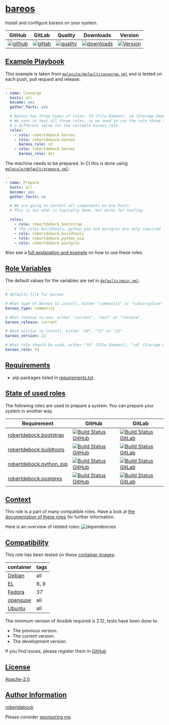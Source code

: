 # [bareos](#bareos)

Install and configure bareos on your system.

|GitHub|GitLab|Quality|Downloads|Version|
|------|------|-------|---------|-------|
|[![github](https://github.com/robertdebock/ansible-role-bareos/workflows/Ansible%20Molecule/badge.svg)](https://github.com/robertdebock/ansible-role-bareos/actions)|[![gitlab](https://gitlab.com/robertdebock-iac/ansible-role-bareos/badges/master/pipeline.svg)](https://gitlab.com/robertdebock-iac/ansible-role-bareos)|[![quality](https://img.shields.io/ansible/quality/)](https://galaxy.ansible.com/robertdebock/bareos)|[![downloads](https://img.shields.io/ansible/role/d/)](https://galaxy.ansible.com/robertdebock/bareos)|[![Version](https://img.shields.io/github/release/robertdebock/ansible-role-bareos.svg)](https://github.com/robertdebock/ansible-role-bareos/releases/)|

## [Example Playbook](#example-playbook)

This example is taken from [`molecule/default/converge.yml`](https://github.com/robertdebock/ansible-role-bareos/blob/master/molecule/default/converge.yml) and is tested on each push, pull request and release.

```yaml
---
- name: Converge
  hosts: all
  become: yes
  gather_facts: yes

  # Bareos has three types of roles: fd (File Daemon), sd (Storage Daemon), and dir (Director).
  # We want to test all three roles, so we need to run the role three times, each time with
  # a different value for the variable bareos_role.
  roles:
    - role: robertdebock.bareos
    - role: robertdebock.bareos
      bareos_role: sd
    - role: robertdebock.bareos
      bareos_role: dir
```

The machine needs to be prepared. In CI this is done using [`molecule/default/prepare.yml`](https://github.com/robertdebock/ansible-role-bareos/blob/master/molecule/default/prepare.yml):

```yaml
---
- name: Prepare
  hosts: all
  become: yes
  gather_facts: no

  # We are going to install all components on one hosts.
  # This is not what is typically done, but works for testing.

  roles:
    - role: robertdebock.bootstrap
    # The roles buildtools, python_pip and postgres are only required for the `bareos_role`: dir.
    - role: robertdebock.buildtools
    - role: robertdebock.python_pip
    - role: robertdebock.postgres
```

Also see a [full explanation and example](https://robertdebock.nl/how-to-use-these-roles.html) on how to use these roles.

## [Role Variables](#role-variables)

The default values for the variables are set in [`defaults/main.yml`](https://github.com/robertdebock/ansible-role-bareos/blob/master/defaults/main.yml):

```yaml
---
# defaults file for bareos

# What type of Bareos to install, either "community" or "subscription".
bareos_type: community

# What release to use, either "current", "next" or "release".
bareos_release: current

# What version to install, either "20", "21" or "22".
bareos_version: 22

# What role should be used, either "fd" (File Daemon)), "sd" (Storage Daemon), or "dir" (Director).
bareos_role: fd
```

## [Requirements](#requirements)

- pip packages listed in [requirements.txt](https://github.com/robertdebock/ansible-role-bareos/blob/master/requirements.txt).

## [State of used roles](#state-of-used-roles)

The following roles are used to prepare a system. You can prepare your system in another way.

| Requirement | GitHub | GitLab |
|-------------|--------|--------|
|[robertdebock.bootstrap](https://galaxy.ansible.com/robertdebock/bootstrap)|[![Build Status GitHub](https://github.com/robertdebock/ansible-role-bootstrap/workflows/Ansible%20Molecule/badge.svg)](https://github.com/robertdebock/ansible-role-bootstrap/actions)|[![Build Status GitLab](https://gitlab.com/robertdebock-iac/ansible-role-bootstrap/badges/master/pipeline.svg)](https://gitlab.com/robertdebock-iac/ansible-role-bootstrap)|
|[robertdebock.buildtools](https://galaxy.ansible.com/robertdebock/buildtools)|[![Build Status GitHub](https://github.com/robertdebock/ansible-role-buildtools/workflows/Ansible%20Molecule/badge.svg)](https://github.com/robertdebock/ansible-role-buildtools/actions)|[![Build Status GitLab](https://gitlab.com/robertdebock-iac/ansible-role-buildtools/badges/master/pipeline.svg)](https://gitlab.com/robertdebock-iac/ansible-role-buildtools)|
|[robertdebock.python_pip](https://galaxy.ansible.com/robertdebock/python_pip)|[![Build Status GitHub](https://github.com/robertdebock/ansible-role-python_pip/workflows/Ansible%20Molecule/badge.svg)](https://github.com/robertdebock/ansible-role-python_pip/actions)|[![Build Status GitLab](https://gitlab.com/robertdebock-iac/ansible-role-python_pip/badges/master/pipeline.svg)](https://gitlab.com/robertdebock-iac/ansible-role-python_pip)|
|[robertdebock.postgres](https://galaxy.ansible.com/robertdebock/postgres)|[![Build Status GitHub](https://github.com/robertdebock/ansible-role-postgres/workflows/Ansible%20Molecule/badge.svg)](https://github.com/robertdebock/ansible-role-postgres/actions)|[![Build Status GitLab](https://gitlab.com/robertdebock-iac/ansible-role-postgres/badges/master/pipeline.svg)](https://gitlab.com/robertdebock-iac/ansible-role-postgres)|

## [Context](#context)

This role is a part of many compatible roles. Have a look at [the documentation of these roles](https://robertdebock.nl/) for further information.

Here is an overview of related roles:
![dependencies](https://raw.githubusercontent.com/robertdebock/ansible-role-bareos/png/requirements.png "Dependencies")

## [Compatibility](#compatibility)

This role has been tested on these [container images](https://hub.docker.com/u/robertdebock):

|container|tags|
|---------|----|
|[Debian](https://hub.docker.com/repository/docker/robertdebock/debian/general)|all|
|[EL](https://hub.docker.com/repository/docker/robertdebock/enterpriselinux/general)|8, 9|
|[Fedora](https://hub.docker.com/repository/docker/robertdebock/fedora/general)|37|
|[opensuse](https://hub.docker.com/repository/docker/robertdebock/opensuse/general)|all|
|[Ubuntu](https://hub.docker.com/repository/docker/robertdebock/ubuntu/general)|all|

The minimum version of Ansible required is 2.12, tests have been done to:

- The previous version.
- The current version.
- The development version.

If you find issues, please register them in [GitHub](https://github.com/robertdebock/ansible-role-bareos/issues)

## [License](#license)

[Apache-2.0](https://github.com/robertdebock/ansible-role-bareos/blob/master/LICENSE).

## [Author Information](#author-information)

[robertdebock](https://robertdebock.nl/)

Please consider [sponsoring me](https://github.com/sponsors/robertdebock).
